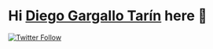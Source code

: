 # Hi [Diego Gargallo Tarín][website] here 👋

[![Twitter Follow](https://img.shields.io/twitter/follow/Diego_Gargallo?color=%231DA1F2&label=Diego%20Gargallo%20Tar%C3%ADn&logo=twitter&style=for-the-badge)][twitter]

<!--
**DiegoGargallo/DiegoGargallo** is a ✨ _special_ ✨ repository because its `README.md` (this file) appears on your GitHub profile.

Here are some ideas to get you started:

- 🔭 I’m currently working on ...
- 🌱 I’m currently learning ...
- 👯 I’m looking to collaborate on ...
- 🤔 I’m looking for help with ...
- 💬 Ask me about ...
- 📫 How to reach me: ...
- 😄 Pronouns: ...
- ⚡ Fun fact: ...
-->

[website]: https://diegogargallotarin.es/
[twitter]: https://twitter.com/Diego_Gargallo
